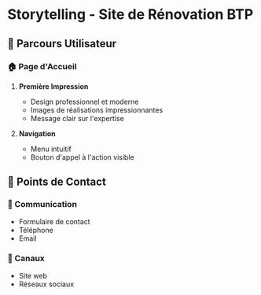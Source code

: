 # Storytelling - Site de Rénovation BTP

## 📖 Parcours Utilisateur

### 🏠 Page d'Accueil
1. **Première Impression**
   - Design professionnel et moderne
   - Images de réalisations impressionnantes
   - Message clair sur l'expertise

2. **Navigation**
   - Menu intuitif
   - Bouton d'appel à l'action visible



## 📱 Points de Contact

### 💬 Communication
- Formulaire de contact
- Téléphone
- Email

### 📱 Canaux
- Site web
- Réseaux sociaux





